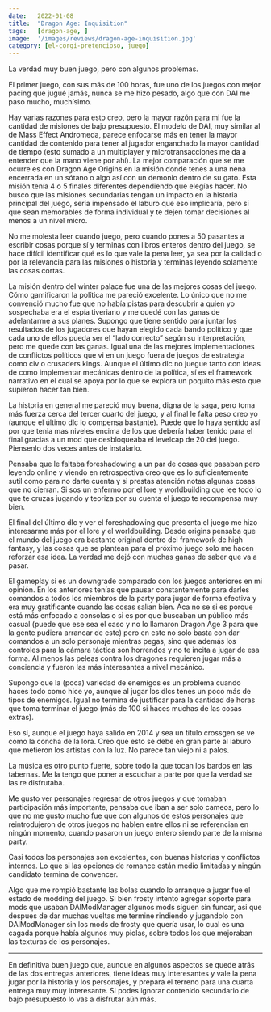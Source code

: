 ```yaml
---
date:   2022-01-08
title:  "Dragon Age: Inquisition"
tags:   [dragon-age, ]
image:  '/images/reviews/dragon-age-inquisition.jpg'
category: [el-corgi-pretencioso, juego]
---
```

La verdad muy buen juego, pero con algunos problemas.

El primer juego, con sus más de 100 horas, fue uno de los juegos con mejor pacing que jugué jamás, nunca se me hizo pesado, algo que con DAI me paso mucho, muchísimo.

Hay varias razones para esto creo, pero la mayor razón para mi fue la cantidad de misiones de bajo presupuesto. El modelo de DAI, muy similar al de Mass Effect Andromeda, parece enfocarse más en tener la mayor cantidad de contenido para tener al jugador enganchado la mayor cantidad de tiempo (esto sumado a un multiplayer y microtransacciones me da a entender que la mano viene por ahí). La mejor comparación que se me ocurre es con Dragon Age Origins en la misión donde tenes a una nena encerrada en un sótano o algo así con un demonio dentro de su gato. Esta misión tenía 4 o 5 finales diferentes dependiendo que elegías hacer. No busco que las misiones secundarias tengan un impacto en la historia principal del juego, sería impensado el laburo que eso implicaría, pero sí que sean memorables de forma individual y te dejen tomar decisiones al menos a un nivel micro.

No me molesta leer cuando juego, pero cuando pones a 50 pasantes a escribir cosas porque sí y terminas con libros enteros dentro del juego, se hace difícil identificar qué es lo que vale la pena leer, ya sea por la calidad o por la relevancia para las misiones o historia y terminas leyendo solamente las cosas cortas.

La misión dentro del winter palace fue una de las mejores cosas del juego. Cómo gamificaron la política me pareció excelente. Lo único que no me convenció mucho fue que no había pistas para descubrir a quien yo sospechaba era el espía tiveriano y me quedé con las ganas de adelantarme a sus planes. Supongo que tiene sentido para juntar los resultados de los jugadores que hayan elegido cada bando político y que cada uno de ellos pueda ser el “lado correcto” según su interpretación, pero me quede con las ganas. Igual una de las mejores implementaciones de conflictos políticos que vi en un juego fuera de juegos de estrategia como civ o crusaders kings. Aunque el último dlc no juegue tanto con ideas de como implementar mecánicas dentro de la política, sí es el framework narrativo en el cual se apoya por lo que se explora un poquito más esto que supieron hacer tan bien.

La historia en general me pareció muy buena, digna de la saga, pero toma más fuerza cerca del tercer cuarto del juego, y al final le falta peso creo yo (aunque el último dlc lo compensa bastante). Puede que lo haya sentido así por que tenia mas niveles encima de los que debería haber tenido para el final gracias a un mod que desbloqueaba el levelcap de 20 del juego. Piensenlo dos veces antes de instalarlo.

Pensaba que le faltaba foreshadowing a un par de cosas que pasaban pero leyendo online y viendo en retrospectiva creo que es lo suficientemente sutil como para no darte cuenta y si prestas atención notas algunas cosas que no cierran. Si sos un enfermo por el lore y worldbuilding que lee todo lo que te cruzas jugando y teoriza por su cuenta el juego te recompensa muy bien.

El final del último dlc y ver el foreshadowing que presenta el juego me hizo interesarme más por el lore y el worldbuilding. Desde origins pensaba que el mundo del juego era bastante original dentro del framework de high fantasy, y las cosas que se plantean para el próximo juego solo me hacen reforzar esa idea. La verdad me dejó con muchas ganas de saber que va a pasar.

El gameplay si es un downgrade comparado con los juegos anteriores en mi opinión. En los anteriores tenías que pausar constantemente para darles comandos a todos los miembros de la party para jugar de forma efectiva y era muy gratificante cuando las cosas salían bien. Aca no se si es porque está más enfocado a consolas o si es por que buscaban un público más casual (puede que ese sea el caso y no lo llamaron Dragon Age 3 para que la gente pudiera arrancar de este) pero en este no solo basta con dar comandos a un solo personaje mientras pegas, sino que además los controles para la cámara táctica son horrendos y no te incita a jugar de esa forma. Al menos las peleas contra los dragones requieren jugar más a conciencia y fueron las más interesantes a nivel mecánico.

Supongo que la (poca) variedad de enemigos es un problema cuando haces todo como hice yo, aunque al jugar los dlcs tenes un poco más de tipos de enemigos. Igual no termina de justificar para la cantidad de horas que toma terminar el juego (más de 100 si haces muchas de las cosas extras).

Eso sí, aunque el juego haya salido en 2014 y sea un título crossgen se ve como la concha de la lora. Creo que esto se debe en gran parte al laburo que metieron los artistas con la luz. No parece tan viejo ni a palos.

La música es otro punto fuerte, sobre todo la que tocan los bardos en las tabernas. Me la tengo que poner a escuchar a parte por que la verdad se las re disfrutaba.

Me gusto ver personajes regresar de otros juegos y que tomaban participación más importante, pensaba que iban a ser solo cameos, pero lo que no me gusto mucho fue que con algunos de estos personajes que reintrodujeron de otros juegos no hablen entre ellos ni se referencian en ningún momento, cuando pasaron un juego entero siendo parte de la misma party.

Casi todos los personajes son excelentes, con buenas historias y conflictos internos. Lo que si las opciones de romance están medio limitadas y ningún candidato termina de convencer.

Algo que me rompió bastante las bolas cuando lo arranque a jugar fue el estado de modding del juego. Si bien frosty intento agregar soporte para mods que usaban DAIModManager algunos mods siguen sin funcar, asi que despues de dar muchas vueltas me termine rindiendo y jugandolo con DAIModManager sin los mods de frosty que quería usar, lo cual es una cagada porque había algunos muy piolas, sobre todos los que mejoraban las texturas de los personajes.

<hr>

En definitiva buen juego que, aunque en algunos aspectos se quede atrás de las dos entregas anteriores, tiene ideas muy interesantes y vale la pena jugar por la historia y los personajes, y prepara el terreno para una cuarta entrega muy muy interesante. Si podes ignorar contenido secundario de bajo presupuesto lo vas a disfrutar aún más.
